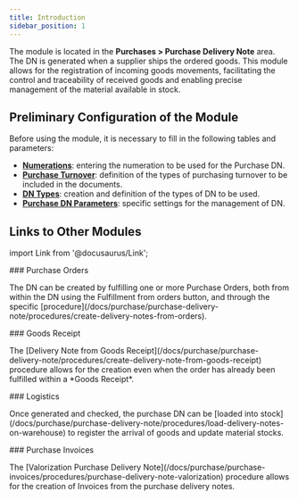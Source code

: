 ```yaml
---
title: Introduction 
sidebar_position: 1
---
```


The module is located in the **Purchases > Purchase Delivery Note** area. The DN is generated when a supplier ships the ordered goods. This module allows for the registration of incoming goods movements, facilitating the control and traceability of received goods and enabling precise management of the material available in stock.

## **Preliminary Configuration of the Module**

Before using the module, it is necessary to fill in the following tables and parameters:     
- [**Numerations**](/docs/configurations/tables/fluentis-numerations): entering the numeration to be used for the Purchase DN.     
- [**Purchase Turnover**](/docs/configurations/tables/purchase/purchase-turnover/): definition of the types of purchasing turnover to be included in the documents.
- [**DN Types**](/docs/configurations/tables/purchase/purchase-orders-type): creation and definition of the types of DN to be used.
- [**Purchase DN Parameters**](/docs/configurations/parameters/purchase/purchase-orders-parameters): specific settings for the management of DN.

## **Links to Other Modules**

import Link from '@docusaurus/Link';

<div className="cardContainer">
    <div className="card">
###     <Link to="/docs/purchase/purchase-orders/general-overview">Purchase Orders</Link>
        <p>The DN can be created by fulfilling one or more Purchase Orders, both from within the DN using the Fulfillment from orders button, and through the specific [procedure](/docs/purchase/purchase-delivery-note/procedures/create-delivery-notes-from-orders).  </p>
    </div>
    <div className="card">
###     <Link to="/docs/purchase/goods-reception/receipt-goods-form-settings-and-structure">Goods Receipt</Link>
        <p>The [Delivery Note from Goods Receipt](/docs/purchase/purchase-delivery-note/procedures/create-delivery-note-from-goods-receipt) procedure allows for the creation even when the order has already been fulfilled within a *Goods Receipt*.  </p>
    </div>
</div>
<div className="cardContainer">
    <div className="card">
###     <Link to="/docs/logistics/warehouse/stock-records/records">Logistics</Link>
        <p>Once generated and checked, the purchase DN can be [loaded into stock](/docs/purchase/purchase-delivery-note/procedures/load-delivery-notes-on-warehouse) to register the arrival of goods and update material stocks.  </p>
    </div>
    <div className="card">
###     <Link to="/docs/purchase/purchase-invoices/general-overview">Purchase Invoices</Link>
        <p>The [Valorization Purchase Delivery Note](/docs/purchase/purchase-invoices/procedures/purchase-delivery-note-valorization) procedure allows for the creation of Invoices from the purchase delivery notes.  </p>
    </div>
</div>
